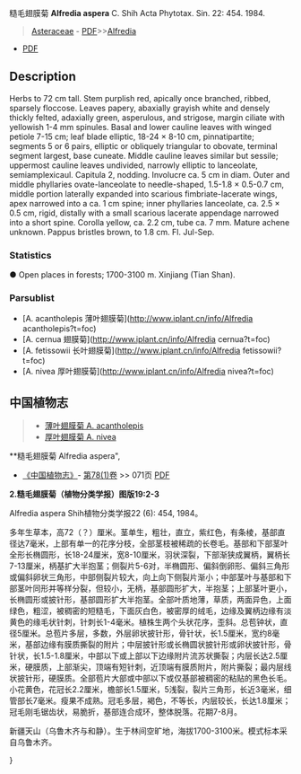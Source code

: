 糙毛翅膜菊 **Alfredia aspera** C. Shih Acta Phytotax. Sin. 22: 454. 1984.

> [Asteraceae](http://www.iplant.cn/info/Asteraceae?t=foc) - [PDF](http://www.iplant.cn/foc/pdf/Asteraceae.pdf)>>[Alfredia](http://www.iplant.cn/info/Alfredia?t=foc)
 - [PDF](http://www.iplant.cn/foc/pdf/Alfredia.pdf)

## Description

Herbs to 72 cm tall. Stem purplish red, apically once branched, ribbed, sparsely floccose. Leaves papery, abaxially grayish white and densely thickly felted, adaxially green, asperulous, and strigose, margin ciliate with yellowish 1-4 mm spinules. Basal and lower cauline leaves with winged petiole 7-15 cm; leaf blade elliptic, 18-24 × 8-10 cm, pinnatipartite; segments 5 or 6 pairs, elliptic or obliquely triangular to obovate, terminal segment largest, base cuneate. Middle cauline leaves similar but sessile; uppermost cauline leaves undivided, narrowly elliptic to lanceolate, semiamplexicaul. Capitula 2, nodding. Involucre ca. 5 cm in diam. Outer and middle phyllaries ovate-lanceolate to needle-shaped, 1.5-1.8 × 0.5-0.7 cm, middle portion laterally expanded into scarious fimbriate-lacerate wings, apex narrowed into a ca. 1 cm spine; inner phyllaries lanceolate, ca. 2.5 × 0.5 cm, rigid, distally with a small scarious lacerate appendage narrowed into a short spine. Corolla yellow, ca. 2.2 cm, tube ca. 7 mm. Mature achene unknown. Pappus bristles brown, to 1.8 cm. Fl. Jul-Sep.

### Statistics
● Open places in forests; 1700-3100 m. Xinjiang (Tian Shan).

### Parsublist

* [A.  acantholepis  薄叶翅膜菊](http://www.iplant.cn/info/Alfredia acantholepis?t=foc)
* [A.  cernua  翅膜菊](http://www.iplant.cn/info/Alfredia cernua?t=foc)
* [A.  fetissowii  长叶翅膜菊](http://www.iplant.cn/info/Alfredia fetissowii?t=foc)
* [A.  nivea  厚叶翅膜菊](http://www.iplant.cn/info/Alfredia nivea?t=foc)

## 中国植物志

> * [薄叶翅膜菊  A.  acantholepis](Alfredia-acantholepis-薄叶翅膜菊.md)
> * [厚叶翅膜菊  A.  nivea](Alfredia-nivea-厚叶翅膜菊.md)

**糙毛翅膜菊 Alfredia aspera",

* [《中国植物志》](http://www.iplant.cn/frps)- [第78(1)卷](http://www.iplant.cn/frps/vol/78(1)) >> 071页 [PDF](http://www.iplant.cn/frps/pdf/78(1)/071.PDF)

**2.糙毛翅膜菊（植物分类学报）图版19:2-3**

Alfredia aspera Shih植物分类学报22 (6): 454, 1984。

多年生草本，高72（？）厘米。茎单生，粗壮，直立，紫红色，有条棱，基部直径达7毫米，上部有单一的花序分枝，全部茎枝被稀疏的长卷毛。基部和下部茎叶全形长椭圆形，长18-24厘米，宽8-10厘米，羽状深裂，下部渐狭成翼柄，翼柄长7-13厘米，柄基扩大半抱茎；侧裂片5-6对，半椭圆形、偏斜倒卵形、偏斜三角形或偏斜卵状三角形，中部侧裂片较大，向上向下侧裂片渐小；中部茎叶与基部和下部茎叶同形并等样分裂，但较小，无柄，基部圆形扩大，半抱茎；上部茎叶更小，长椭圆形或披针形，基部圆形扩大半抱茎。全部叶质地薄，草质，两面异色，上面绿色，粗涩，被稠密的短糙毛，下面灰白色，被密厚的绒毛，边缘及翼柄边缘有淡黄色的缘毛状针刺，针刺长1-4毫米。植株生两个头状花序，歪斜。总苞钟状，直径5厘米。总苞片多层，多数，外层卵状披针形，骨针状，长1.5厘米，宽约8毫米，基部边缘有膜质撕裂的附片；中层披针形或长椭圆状披针形或卵状披针形，骨针状，长1.5-1.8厘米，中部以下或上部以下边缘附片流苏状撕裂；内层长达2.5厘米，硬膜质，上部渐尖，顶端有短针刺，近顶端有膜质附片，附片撕裂；最内层线状披针形，硬膜质。全部苞片大部或中部以下或仅基部被稠密的粘贴的黑色长毛。小花黄色，花冠长2.2厘米，檐部长1.5厘米，5浅裂，裂片三角形，长近3毫米，细管部长7毫米。瘦果不成熟。冠毛多层，褐色，不等长，内层较长，长达1.8厘米；冠毛刚毛锯齿状，易脆折，基部连合成环，整体脱落。花期7-8月。

新疆天山（乌鲁木齐与和静）。生于林间空旷地，海拔1700-3100米。模式标本采自乌鲁木齐。

}